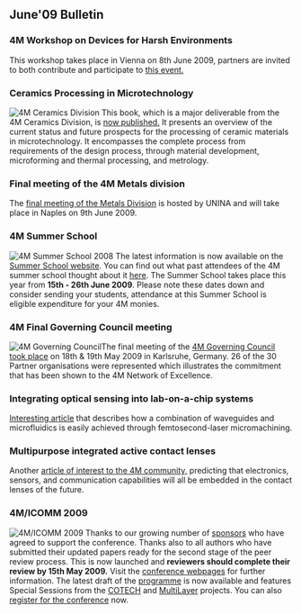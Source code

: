 ## June'09 Bulletin

<!--break-->
### 4M Workshop on Devices for Harsh Environments

This workshop takes place in Vienna on 8th June 2009, partners are invited to both contribute and participate to [this event.](/4m-association/event/4M-Workshop-Devices-harsh-environments)

### Ceramics Processing in Microtechnology

![4M Ceramics Division](/4m-association/assets/images/CeramicBook_thumb.jpg) This book, which is a major deliverable from the 4M Ceramics Division, is [now published.](/4m-association/content/Ceramics-Processing-Microtechnology) It presents an overview of the current status and future prospects for the processing of ceramic materials in microtechnology.  It encompasses the complete process from requirements of the design process, through material development, microforming and thermal processing, and metrology.   

### Final meeting of the 4M Metals division

The [final meeting of the Metals Division](/4m-association/event/Final-meeting-4M-Metals-Division) is hosted by UNINA and will take place in Naples on 9th June 2009. 

### 4M Summer School

![4M Summer School 2008](/4m-association/assets/images/SumSchl%202008_thumb.png) The latest information is now available on the [Summer School website](http://www.me.mek.dtu.dk/English/Education/PhD%20Summer%20School.aspx). You can find out what past attendees of the 4M summer school thought about it [here](/4m-association/event/4M-Summer-School). The Summer School takes place this year from **15th - 26th June 2009**. Please note these dates down and consider sending your students, attendance at this Summer School is eligible expenditure for your 4M monies.  

### 4M Final Governing Council meeting

![4M Governing Council](/4m-association/assets/images/067thumb.jpg)The final meeting of the [4M Governing Council took place](/4m-association/content/Final-4M-Governing-Council) on 18th & 19th May 2009 in Karlsruhe, Germany. 26 of the 30 Partner organisations were represented which illustrates the commitment that has been shown to the 4M Network of Excellence.

### Integrating optical sensing into lab-on-a-chip systems

[Interesting article](/4m-association/content/Integrating-optical-sensing-lab-chip-systems) that describes how a combination of waveguides and microfluidics is easily achieved through femtosecond-laser micromachining.

### Multipurpose integrated active contact lenses

Another [article of interest to the 4M community,](/4m-association/content/Multipurpose-integrated-active-contact-lenses) predicting that electronics, sensors, and communication capabilities will all be embedded in the contact lenses of the future. 

### 4M/ICOMM 2009

![4M/ICOMM 2009](/4m-association/assets/images/conf2008-twin-thumb.png)
Thanks to our growing number of [sponsors](/4m-association/conference/2009/Sponsors) who have agreed to support the conference. Thanks also to all authors who have submitted their updated papers ready for the second  stage of the peer review process. This is now launched and **reviewers should complete their review by 15th May 2009.** Visit the [conference webpages](/4m-association/conference/2009 "conference webpages") for further information. The latest draft of the [programme](/4m-association/conference/2009/Programme) is now available and features Special Sessions from the [COTECH](/node/18) and [MultiLayer](/node/19) projects. You can also [register for the conference](/4m-association/conference/2009/Registration_and_fees) now.